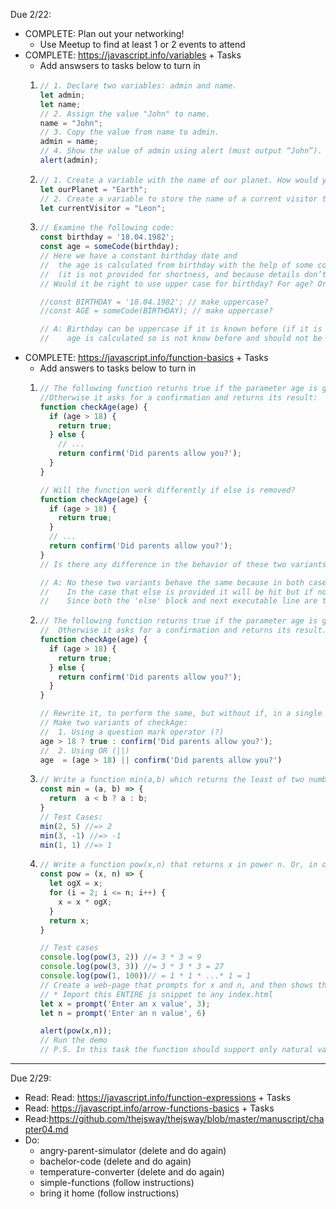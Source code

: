 Due 2/22:
- COMPLETE: Plan out your networking!
  - Use Meetup to find at least 1 or 2 events to attend
- COMPLETE: https://javascript.info/variables + Tasks
  - Add answsers to tasks below to turn in
  1. 
      ```js
      // 1. Declare two variables: admin and name.
      let admin;
      let name;
      // 2. Assign the value "John" to name.
      name = "John";
      // 3. Copy the value from name to admin.
      admin = name;
      // 4. Show the value of admin using alert (must output “John”).
      alert(admin);
      ```
  2. 
      ```js
      // 1. Create a variable with the name of our planet. How would you name such a variable?
      let ourPlanet = "Earth";
      // 2. Create a variable to store the name of a current visitor to a website. How would you name that variable?
      let currentVisitor = "Leon";
      ```
  3. 
      ```js
      // Examine the following code:
      const birthday = '18.04.1982';
      const age = someCode(birthday);
      // Here we have a constant birthday date and 
      //  the age is calculated from birthday with the help of some code 
      //  (it is not provided for shortness, and because details don’t matter here).
      // Would it be right to use upper case for birthday? For age? Or even for both?
      
      //const BIRTHDAY = '18.04.1982'; // make uppercase?
      //const AGE = someCode(BIRTHDAY); // make uppercase?
      
      // A: Birthday can be uppercase if it is known before (if it is collected from the user then it should be lowercase)
      //    age is calculated so is not know before and should not be uppercase
      ```
- COMPLETE: https://javascript.info/function-basics + Tasks
  - Add answers to tasks below to turn in
  1. 
      ```js
      // The following function returns true if the parameter age is greater than 18.
      //Otherwise it asks for a confirmation and returns its result:
      function checkAge(age) {
        if (age > 18) {
          return true;
        } else {
          // ...
          return confirm('Did parents allow you?');
        }
      }

      // Will the function work differently if else is removed?
      function checkAge(age) {
        if (age > 18) {
          return true;
        }
        // ...
        return confirm('Did parents allow you?');
      }
      // Is there any difference in the behavior of these two variants?
      
      // A: No these two variants behave the same because in both cases the 'if' statement is not true
      //    In the case that else is provided it will be hit but if not the function will move to the next executable line
      //    Since both the 'else' block and next executable line are the same it is the same result
      ```
  2. 
      ```js
      // The following function returns true if the parameter age is greater than 18.
      //  Otherwise it asks for a confirmation and returns its result.
      function checkAge(age) {
        if (age > 18) {
          return true;
        } else {
          return confirm('Did parents allow you?');
        }
      }

      // Rewrite it, to perform the same, but without if, in a single line.
      // Make two variants of checkAge:
      //  1. Using a question mark operator (?)
      age > 18 ? true : confirm('Did parents allow you?');
      //  2. Using OR (||)
      age  = (age > 18) || confirm('Did parents allow you?')
      ```
  3. 
      ```js
      // Write a function min(a,b) which returns the least of two numbers a and b.
      const min = (a, b) => {
        return  a < b ? a : b;
      }
      // Test Cases:
      min(2, 5) //=> 2
      min(3, -1) //=> -1
      min(1, 1) //=> 1
      ```
  4. 
      ```js
      // Write a function pow(x,n) that returns x in power n. Or, in other words, multiplies x by itself n times and returns the result.
      const pow = (x, n) => {
        let ogX = x;
        for (i = 2; i <= n; i++) {
          x = x * ogX;
        }
        return x;
      }

      // Test cases
      console.log(pow(3, 2)) //= 3 * 3 = 9
      console.log(pow(3, 3)) //= 3 * 3 * 3 = 27
      console.log(pow(1, 100))// = 1 * 1 * ...* 1 = 1
      // Create a web-page that prompts for x and n, and then shows the result of pow(x,n).
      // * Import this ENTIRE js snippet to any index.html
      let x = prompt('Enter an x value', 3);
      let n = prompt('Enter an n value', 6)

      alert(pow(x,n));
      // Run the demo
      // P.S. In this task the function should support only natural values of n: integers up from 1.
      ```
___
Due 2/29:
- Read: Read: https://javascript.info/function-expressions + Tasks 
- Read: https://javascript.info/arrow-functions-basics + Tasks
- Read:https://github.com/thejsway/thejsway/blob/master/manuscript/chapter04.md
- Do:
  - angry-parent-simulator (delete and do again)
  - bachelor-code (delete and do again)
  - temperature-converter (delete and do again)
  - simple-functions (follow instructions)
  - bring it home (follow instructions)